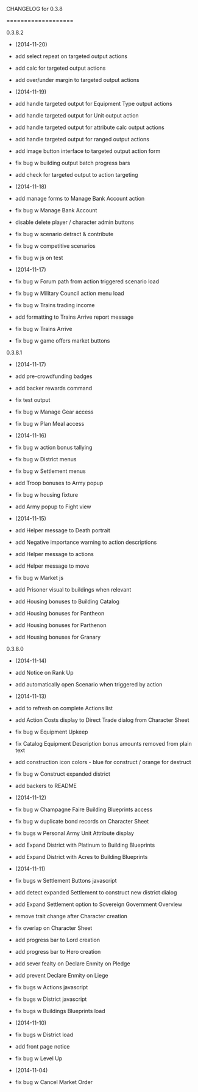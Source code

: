 CHANGELOG for 0.3.8

===================

0.3.8.2

* (2014-11-20)

 * add select repeat on targeted output actions
 * add calc for targeted output actions
 * add over/under margin to targeted output actions

* (2014-11-19)

 * add handle targeted output for Equipment Type output actions
 * add handle targeted output for Unit output action
 * add handle targeted output for attribute calc output actions
 * add handle targeted output for ranged output actions
 * add image button interface to targeted output action form
 * fix bug w building output batch progress bars
 * add check for targeted output to action targeting

* (2014-11-18)

 * add manage forms to Manage Bank Account action
 * fix bug w Manage Bank Account
 * disable delete player / character admin buttons
 * fix bug w scenario detract & contribute
 * fix bug w competitive scenarios
 * fix bug w js on test

* (2014-11-17)

 * fix bug w Forum path from action triggered scenario load
 * fix bug w Military Council action menu load
 * fix bug w Trains trading income
 * add formatting to Trains Arrive report message
 * fix bug w Trains Arrive
 * fix bug w game offers market buttons

0.3.8.1

* (2014-11-17)

 * add pre-crowdfunding badges
 * add backer rewards command
 * fix test output
 * fix bug w Manage Gear access
 * fix bug w Plan Meal access

* (2014-11-16)

 * fix bug w action bonus tallying
 * fix bug w District menus
 * fix bug w Settlement menus
 * add Troop bonuses to Army popup
 * fix bug w housing fixture
 * add Army popup to Fight view

* (2014-11-15)

 * add Helper message to Death portrait
 * add Negative importance warning to action descriptions
 * add Helper message to actions
 * add Helper message to move
 * fix bug w Market js
 * add Prisoner visual to buildings when relevant
 * add Housing bonuses to Building Catalog
 * add Housing bonuses for Pantheon
 * add Housing bonuses for Parthenon
 * add Housing bonuses for Granary

0.3.8.0

* (2014-11-14)

 * add Notice on Rank Up
 * add automatically open Scenario when triggered by action

* (2014-11-13)

 * add to refresh on complete Actions list
 * add Action Costs display to Direct Trade dialog from Character Sheet
 * fix bug w Equipment Upkeep
 * fix Catalog Equipment Description bonus amounts removed from plain text
 * add construction icon colors - blue for construct / orange for destruct
 * fix bug w Construct expanded district
 * add backers to README

* (2014-11-12)

 * fix bug w Champagne Faire Building Blueprints access
 * fix bug w duplicate bond records on Character Sheet
 * fix bugs w Personal Army Unit Attribute display
 * add Expand District with Platinum to Building Blueprints
 * add Expand District with Acres to Building Blueprints

* (2014-11-11)

 * fix bugs w Settlement Buttons javascript
 * add detect expanded Settlement to construct new district dialog
 * add Expand Settlement option to Sovereign Government Overview
 * remove trait change after Character creation
 * fix overlap on Character Sheet
 * add progress bar to Lord creation
 * add progress bar to Hero creation
 * add sever fealty on Declare Enmity on Pledge
 * add prevent Declare Enmity on Liege
 * fix bugs w Actions javascript
 * fix bugs w District javascript
 * fix bugs w Buildings Blueprints load

* (2014-11-10)

 * fix bugs w District load
 * add front page notice
 * fix bug w Level Up

* (2014-11-04)

 * fix bug w Cancel Market Order

